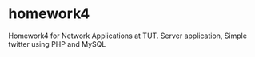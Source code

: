 # homework4
Homework4 for Network Applications at TUT. Server application, Simple twitter using PHP and MySQL
